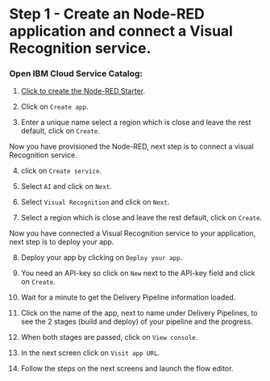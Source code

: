  # Step 1 - Create an Node-RED application and connect a Visual Recognition service.



### Open IBM Cloud Service Catalog:

 1. [Click to create the Node-RED Starter](https://cloud.ibm.com/developer/appservice/starter-kits/nodered).

 2. Click on `Create app`.

 3. Enter a unique name select a region which is close and leave the rest default, click on `Create`.

Now you have provisioned the Node-RED, next step is to connect a visual Recognition service.

 4. click on `Create service`.

 5. Select `AI` and click on `Next`.

 6. Select `Visual Recognition` and click on `Next`.

 7. Select a region which is close and leave the rest default, click on `Create`.

Now you have connected a Visual Recognition service to your application, next step is to deploy your app.

 8. Deploy your app by clicking on `Deploy your app`.

 9. You need an API-key so click on `New` next to the API-key field and click on `Create`.

 10. Wait for a minute to get the Delivery Pipeline information loaded.

 11. Click on the name of the app, next to name under Delivery Pipelines, to see the 2 stages (build and deploy) of your pipeline and the progress.

 12. When both stages are passed, click on `View console`.

 13. In the next screen click on `Visit app URL`.

 14. Follow the steps on the next screens and launch the flow editor.
